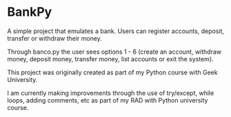 # BankPy
A simple project that emulates a bank. Users can register accounts, deposit, transfer or withdraw their money.

Through banco.py the user sees options 1 - 6 (create an account, withdraw money, deposit money, transfer money,
list accounts or exit the system).

This project was originally created as part of my Python course with Geek University.

I am currently making improvements through the use of try/except, while loops, adding comments, etc as part of
my RAD with Python university course.
